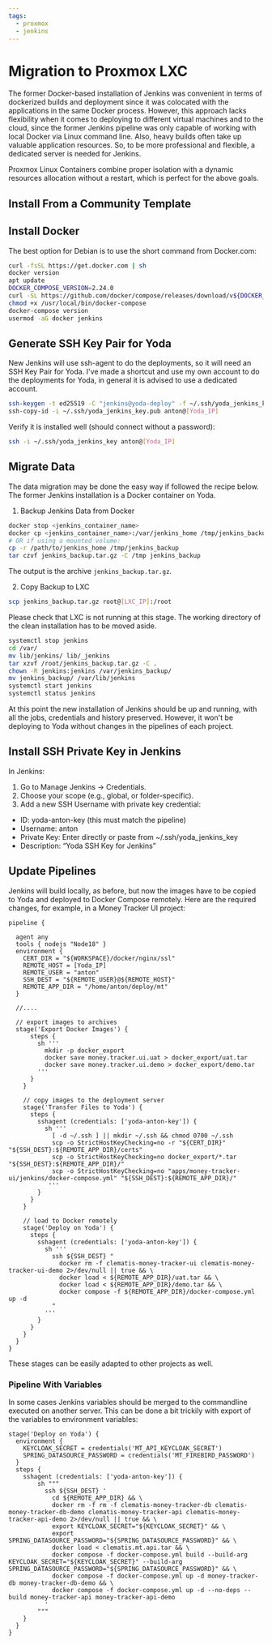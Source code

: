 ```yaml
---
tags:
  - proxmox
  - jenkins
---
```


# Migration to Proxmox LXC

The former Docker-based installation of Jenkins was convenient in terms of dockerized 
builds and deployment since it was colocated with the applications in the same Docker 
process. However, this approach lacks flexibility when it comes to deploying to different
virtual machines and to the cloud, since the former Jenkins pipeline was 
only capable of working with local Docker via Linux command line.
Also, heavy builds often take up valuable 
application resources. So, to be more professional and flexible, 
a dedicated server is needed for Jenkins. 

Proxmox Linux Containers combine proper isolation with a dynamic resources allocation without
a restart, which is perfect for the above goals.

## Install From a Community Template



## Install Docker 

The best option for Debian is to use the short command from Docker.com:
```bash title="On Proxmox LXC"
curl -fsSL https://get.docker.com | sh
docker version
apt update
DOCKER_COMPOSE_VERSION=2.24.0
curl -SL https://github.com/docker/compose/releases/download/v${DOCKER_COMPOSE_VERSION}/docker-compose-linux-x86_64     -o /usr/local/bin/docker-compose
chmod +x /usr/local/bin/docker-compose
docker-compose version
usermod -aG docker jenkins
```

## Generate SSH Key Pair for Yoda

New Jenkins will use ssh-agent to do the deployments, so it will need an SSH Key Pair for 
Yoda. I've made a shortcut and use my own account to do the deployments for Yoda, in general
it is advised to use a dedicated account.

```bash title="On Proxmox LXC"
ssh-keygen -t ed25519 -C "jenkins@yoda-deploy" -f ~/.ssh/yoda_jenkins_key
ssh-copy-id -i ~/.ssh/yoda_jenkins_key.pub anton@[Yoda_IP]
```

Verify it is installed well (should connect without a password):
```bash title="On Proxmox LXC"
ssh -i ~/.ssh/yoda_jenkins_key anton@[Yoda_IP]
```

## Migrate Data

The data migration may be done the easy way if followed the recipe below. The former Jenkins
installation is a Docker container on Yoda. 

1. Backup Jenkins Data from Docker

```bash title="On Yoda"
docker stop <jenkins_container_name>
docker cp <jenkins_container_name>:/var/jenkins_home /tmp/jenkins_backup
# OR if using a mounted volume:
cp -r /path/to/jenkins_home /tmp/jenkins_backup
tar czvf jenkins_backup.tar.gz -C /tmp jenkins_backup
```
The output is the archive `jenkins_backup.tar.gz`.

2. Copy Backup to LXC

```bash title="On Yoda"
scp jenkins_backup.tar.gz root@[LXC_IP]:/root
```

Please check that LXC is not running at this stage. The working directory of the clean 
installation has to be moved aside.
```bash title="On Proxmox LXC"
systemctl stop jenkins
cd /var/
mv lib/jenkins/ lib/_jenkins
tar xzvf /root/jenkins_backup.tar.gz -C .
chown -R jenkins:jenkins /var/jenkins_backup/
mv jenkins_backup/ /var/lib/jenkins
systemctl start jenkins
systemctl status jenkins
```
At this point the new installation of Jenkins should be up and running, with all the jobs,
credentials and history preserved. However, it won't be deploying to Yoda without changes
in the pipelines of each project.

## Install SSH Private Key in Jenkins

In Jenkins:

1. Go to Manage Jenkins → Credentials.
2. Choose your scope (e.g., global, or folder-specific).
3. Add a new SSH Username with private key credential:
* ID: yoda-anton-key (this must match the pipeline)
* Username: anton
* Private Key: Enter directly or paste from ~/.ssh/yoda_jenkins_key
* Description: “Yoda SSH Key for Jenkins”

## Update Pipelines

Jenkins will build locally, as before, but now the images have to be copied to Yoda and
deployed to Docker Compose remotely. Here are the required changes, for example, in a Money Tracker UI project:

````jenkins title='Jenkinsfile'
pipeline {

  agent any
  tools { nodejs "Node18" }
  environment {
    CERT_DIR = "${WORKSPACE}/docker/nginx/ssl"
    REMOTE_HOST = [Yoda_IP]
    REMOTE_USER = "anton"
    SSH_DEST = "${REMOTE_USER}@${REMOTE_HOST}"
    REMOTE_APP_DIR = "/home/anton/deploy/mt"
  }
  
  //....
  
  // export images to archives
  stage('Export Docker Images') {
      steps {
        sh '''
          mkdir -p docker_export
          docker save money.tracker.ui.uat > docker_export/uat.tar
          docker save money.tracker.ui.demo > docker_export/demo.tar
        '''
      }
    }

    // copy images to the deployment server
    stage('Transfer Files to Yoda') {
      steps {
        sshagent (credentials: ['yoda-anton-key']) {
          sh '''
            [ -d ~/.ssh ] || mkdir ~/.ssh && chmod 0700 ~/.ssh
            scp -o StrictHostKeyChecking=no -r "${CERT_DIR}" "${SSH_DEST}:${REMOTE_APP_DIR}/certs"
            scp -o StrictHostKeyChecking=no docker_export/*.tar "${SSH_DEST}:${REMOTE_APP_DIR}/"
            scp -o StrictHostKeyChecking=no "apps/money-tracker-ui/jenkins/docker-compose.yml" "${SSH_DEST}:${REMOTE_APP_DIR}/"
           '''
        }
      }
    }

    // load to Docker remotely
    stage('Deploy on Yoda') {
      steps {
        sshagent (credentials: ['yoda-anton-key']) {
          sh '''
            ssh ${SSH_DEST} "
              docker rm -f clematis-money-tracker-ui clematis-money-tracker-ui-demo 2>/dev/null || true && \
              docker load < ${REMOTE_APP_DIR}/uat.tar && \
              docker load < ${REMOTE_APP_DIR}/demo.tar && \
              docker compose -f ${REMOTE_APP_DIR}/docker-compose.yml up -d
            "
          '''
        }
      }
    }
  }
}
````
These stages can be easily adapted to other projects as well.

### Pipeline With Variables

In some cases Jenkins variables should be merged to the commandline executed on another server. This
can be done a bit trickily with export of the variables to environment variables:

````jenkins title='Jenkinsfile'
stage('Deploy on Yoda') {
  environment {
    KEYCLOAK_SECRET = credentials('MT_API_KEYCLOAK_SECRET')
    SPRING_DATASOURCE_PASSWORD = credentials('MT_FIREBIRD_PASSWORD')
  }
  steps {
    sshagent (credentials: ['yoda-anton-key']) {
        sh """
          ssh ${SSH_DEST} '
            cd ${REMOTE_APP_DIR} && \
            docker rm -f rm -f clematis-money-tracker-db clematis-money-tracker-db-demo clematis-money-tracker-api clematis-money-tracker-api-demo 2>/dev/null || true && \
            export KEYCLOAK_SECRET="${KEYCLOAK_SECRET}" && \
            export SPRING_DATASOURCE_PASSWORD="${SPRING_DATASOURCE_PASSWORD}" && \
            docker load < clematis.mt.api.tar && \
            docker compose -f docker-compose.yml build --build-arg KEYCLOAK_SECRET="${KEYCLOAK_SECRET}" --build-arg SPRING_DATASOURCE_PASSWORD="${SPRING_DATASOURCE_PASSWORD}" && \
            docker compose -f docker-compose.yml up -d money-tracker-db money-tracker-db-demo && \
            docker compose -f docker-compose.yml up -d --no-deps --build money-tracker-api money-tracker-api-demo
          '
        """
    }
  }
}
````


